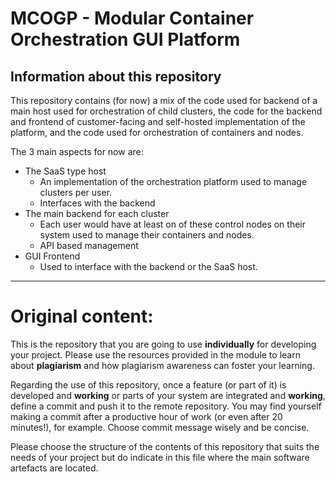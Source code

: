 # MCOGP - Modular Container Orchestration GUI Platform

## Information about this repository
This repository contains (for now) a mix of the code used for backend of a main host used for orchestration of child clusters, the code for the backend and frontend of customer-facing and self-hosted implementation of the platform, and the code used for orchestration of containers and nodes.

The 3 main aspects for now are:
- The SaaS type host
    - An implementation of the orchestration platform used to manage clusters per user.
    - Interfaces with the backend
- The main backend for each cluster
    - Each user would have at least on of these control nodes on their system used to manage their containers and nodes.
    - API based management
- GUI Frontend
    - Used to interface with the backend or the SaaS host.



-----
# Original content:

This is the repository that you are going to use **individually** for developing your project. Please use the resources provided in the module to learn about **plagiarism** and how plagiarism awareness can foster your learning.

Regarding the use of this repository, once a feature (or part of it) is developed and **working** or parts of your system are integrated and **working**, define a commit and push it to the remote repository. You may find yourself making a commit after a productive hour of work (or even after 20 minutes!), for example. Choose commit message wisely and be concise.

Please choose the structure of the contents of this repository that suits the needs of your project but do indicate in this file where the main software artefacts are located.
